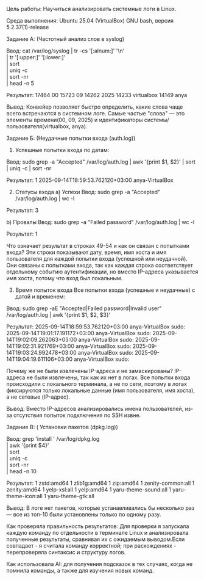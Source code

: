 Цель работы: Научиться анализировать системные логи в Linux.

Среда выполнения:
Ubuntu 25.04 (VirtualBox)
GNU bash, версия 5.2.37(1)-release

Задание А: (Частотный анализ слов в syslog)

Ввод: cat /var/log/syslog 
  | tr -cs '[:alnum:]' '\n' \
  | tr '[:upper:]' '[:lower:]' \
  | sort \
  | uniq -c \
  | sort -nr \
  | head -n 5

Результат: 
 17464 00
 15723 09
 14262 2025
 14233 virtualbox
 14149 anya

Вывод:
Конвейер позволяет быстро определить, какие слова чаще всего встречаются в системном логе.
Самые частые "слова" — это элементы времени(00, 09, 2025) и идентификаторы системы/пользователя(virtualbox, anya).

Задание Б: (Неудачные попытки входа (auth.log))

1. Успешные попытки входа по датам:

Ввод: 
sudo grep -a "Accepted" /var/log/auth.log | awk '{print $1, $2}' | sort | uniq -c | sort -nr

Результат: 
1 2025-09-14T18:59:53.762120+03:00 anya-VirtualBox

2. Статусы входа
a) Успехи
Ввод: 
sudo grep -a "Accepted" /var/log/auth.log | wc -l

Результат: 3

b) Провалы
Ввод: 
sudo grep -a "Failed password" /var/log/auth.log | wc -l

Результат: 1

Что означает результат в строках 49-54 и как он связан с попытками входа?
Эти строки показывают дату, время, имя хоста и имя пользователя для каждой попытки входа (успешной или неудачной). Они связаны с попытками входа, так как каждая строка соответствует отдельному событию аутентификации, но вместо IP-адреса указывается имя хоста, потому что вход был локальным.

3. Время попыток входа
Все попытки входа (успешные и неудачные) с датой и временем:

Ввод: sudo grep -aE "Accepted|Failed password|Invalid user" /var/log/auth.log | awk '{print $1, $2, $3}'

Результат: 
2025-09-14T18:59:53.762120+03:00 anya-VirtualBox sudo:
2025-09-14T19:01:17.191172+03:00 anya-VirtualBox sudo:
2025-09-14T19:02:09.262063+03:00 anya-VirtualBox sudo:
2025-09-14T19:02:31.921769+03:00 anya-VirtualBox sudo:
2025-09-14T19:03:24.992478+03:00 anya-VirtualBox sudo:
2025-09-14T19:04:19.611106+03:00 anya-VirtualBox sudo:

Почему же не были извлечены IP-адреса и не замаскированы?
IP-адреса не были извлечены, так как их нет в логах. Все попытки входа происходили с локального терминала, а не по сети, поэтому в логах фиксируются только локальные данные (имя пользователя, имя хоста), а не сетевые (IP-адрес).

Вывод:
Вместо IP-адресов анализировались имена пользователей, из-за отсутствия попыток подключения по SSH извне.

Задание В: ( Установки пакетов (dpkg.log))

Ввод: grep 'install ' /var/log/dpkg.log \
| awk '{print $4}' \
| sort \
| uniq -c \
| sort -nr \
| head -n 10

Результат: 1 zstd:amd64
      1 zlib1g:amd64
      1 zip:amd64
      1 zenity-common:all
      1 zenity:amd64
      1 yelp-xsl:all
      1 yelp:amd64
      1 yaru-theme-sound:all
      1 yaru-theme-icon:all
      1 yaru-theme-gtk:all

Вывод: В логе нет пакетов, которые устанавливались бы несколько раз — все из топ-10 были установлены только по одному разу.

Как проверяла правильность результатов: Для проверки я запускала каждую команду по отдельности в терминале Linux и анализировала полученные результаты, сравнивая их с ожидаемым выводом.Если совпадает - я считала команду корректной; при расхождениях - перепроверяла синтаксис и структуру логов.

Как использовала AI: для получения подсказок в тех случаях, когда не помнила команды, а также для изучения новых команд.

